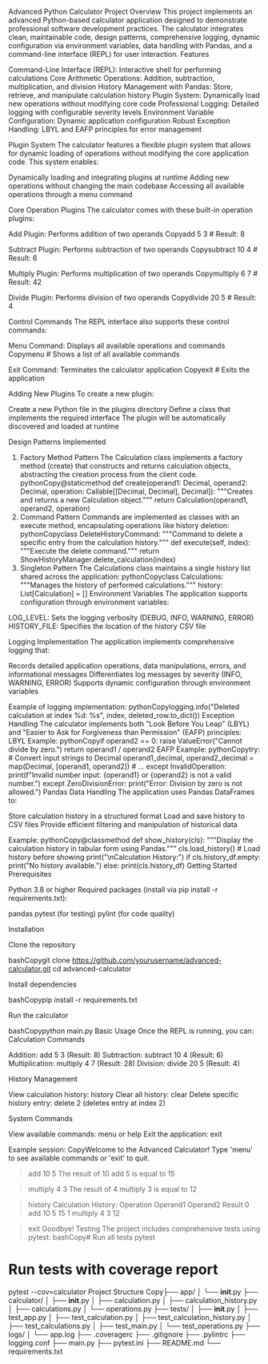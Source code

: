 Advanced Python Calculator
Project Overview
This project implements an advanced Python-based calculator application designed to demonstrate professional software development practices. The calculator integrates clean, maintainable code, design patterns, comprehensive logging, dynamic configuration via environment variables, data handling with Pandas, and a command-line interface (REPL) for user interaction.
Features

Command-Line Interface (REPL): Interactive shell for performing calculations
Core Arithmetic Operations: Addition, subtraction, multiplication, and division
History Management with Pandas: Store, retrieve, and manipulate calculation history
Plugin System: Dynamically load new operations without modifying core code
Professional Logging: Detailed logging with configurable severity levels
Environment Variable Configuration: Dynamic application configuration
Robust Exception Handling: LBYL and EAFP principles for error management

Plugin System
The calculator features a flexible plugin system that allows for dynamic loading of operations without modifying the core application code. This system enables:

Dynamically loading and integrating plugins at runtime
Adding new operations without changing the main codebase
Accessing all available operations through a menu command

Core Operation Plugins
The calculator comes with these built-in operation plugins:

Add Plugin: Performs addition of two operands
Copyadd 5 3  # Result: 8

Subtract Plugin: Performs subtraction of two operands
Copysubtract 10 4  # Result: 6

Multiply Plugin: Performs multiplication of two operands
Copymultiply 6 7  # Result: 42

Divide Plugin: Performs division of two operands
Copydivide 20 5  # Result: 4


Control Commands
The REPL interface also supports these control commands:

Menu Command: Displays all available operations and commands
Copymenu  # Shows a list of all available commands

Exit Command: Terminates the calculator application
Copyexit  # Exits the application


Adding New Plugins
To create a new plugin:

Create a new Python file in the plugins directory
Define a class that implements the required interface
The plugin will be automatically discovered and loaded at runtime

Design Patterns Implemented
1. Factory Method Pattern
The Calculation class implements a factory method (create) that constructs and returns calculation objects, abstracting the creation process from the client code.
pythonCopy@staticmethod
def create(operand1: Decimal, operand2: Decimal, operation: Callable[[Decimal, Decimal], Decimal]):
    """Creates and returns a new Calculation object."""
    return Calculation(operand1, operand2, operation)
2. Command Pattern
Commands are implemented as classes with an execute method, encapsulating operations like history deletion:
pythonCopyclass DeleteHistoryCommand:
    """Command to delete a specific entry from the calculation history."""
    def execute(self, index):
        """Execute the delete command."""
        return ShowHistoryManager.delete_calculation(index)
3. Singleton Pattern
The Calculations class maintains a single history list shared across the application:
pythonCopyclass Calculations:
    """Manages the history of performed calculations."""
    history: List[Calculation] = []
Environment Variables
The application supports configuration through environment variables:

LOG_LEVEL: Sets the logging verbosity (DEBUG, INFO, WARNING, ERROR)
HISTORY_FILE: Specifies the location of the history CSV file

Logging Implementation
The application implements comprehensive logging that:

Records detailed application operations, data manipulations, errors, and informational messages
Differentiates log messages by severity (INFO, WARNING, ERROR)
Supports dynamic configuration through environment variables

Example of logging implementation:
pythonCopylogging.info("Deleted calculation at index %d: %s", index, deleted_row.to_dict())
Exception Handling
The calculator implements both "Look Before You Leap" (LBYL) and "Easier to Ask for Forgiveness than Permission" (EAFP) principles:
LBYL Example:
pythonCopyif operand2 == 0:
    raise ValueError("Cannot divide by zero.")
return operand1 / operand2
EAFP Example:
pythonCopytry:
    # Convert input strings to Decimal
    operand1_decimal, operand2_decimal = map(Decimal, [operand1, operand2])
    # ...
except InvalidOperation:
    print(f"Invalid number input: {operand1} or {operand2} is not a valid number.")
except ZeroDivisionError:
    print("Error: Division by zero is not allowed.")
Pandas Data Handling
The application uses Pandas DataFrames to:

Store calculation history in a structured format
Load and save history to CSV files
Provide efficient filtering and manipulation of historical data

Example:
pythonCopy@classmethod
def show_history(cls):
    """Display the calculation history in tabular form using Pandas."""
    cls.load_history()  # Load history before showing
    print("\nCalculation History:")
    if cls.history_df.empty:
        print("No history available.")
    else:
        print(cls.history_df)
Getting Started
Prerequisites

Python 3.8 or higher
Required packages (install via pip install -r requirements.txt):

pandas
pytest (for testing)
pylint (for code quality)



Installation

Clone the repository

bashCopygit clone https://github.com/yourusername/advanced-calculator.git
cd advanced-calculator

Install dependencies

bashCopypip install -r requirements.txt

Run the calculator

bashCopypython main.py
Basic Usage
Once the REPL is running, you can:
Calculation Commands

Addition: add 5 3 (Result: 8)
Subtraction: subtract 10 4 (Result: 6)
Multiplication: multiply 4 7 (Result: 28)
Division: divide 20 5 (Result: 4)

History Management

View calculation history: history
Clear all history: clear
Delete specific history entry: delete 2 (deletes entry at index 2)

System Commands

View available commands: menu or help
Exit the application: exit

Example session:
CopyWelcome to the Advanced Calculator!
Type 'menu' to see available commands or 'exit' to quit.

> add 10 5
The result of 10 add 5 is equal to 15

> multiply 4 3
The result of 4 multiply 3 is equal to 12

> history
Calculation History:
   Operation  Operand1  Operand2  Result
0        add        10         5      15
1   multiply         4         3      12

> exit
Goodbye!
Testing
The project includes comprehensive tests using pytest:
bashCopy# Run all tests
pytest

# Run tests with coverage report
pytest --cov=calculator
Project Structure
Copy├── app/
│   └── __init__.py
├── calculator/
│   ├── __init__.py
│   ├── calculation.py
│   ├── calculation_history.py
│   ├── calculations.py
│   └── operations.py
├── tests/
│   ├── __init__.py
│   ├── test_app.py
│   ├── test_calculation.py
│   ├── test_calculation_history.py
│   ├── test_calculations.py
│   ├── test_main.py
│   └── test_operations.py
├── logs/
│   └── app.log
├── .coveragerc
├── .gitignore
├── .pylintrc
├── logging.conf
├── main.py
├── pytest.ini
├── README.md
└── requirements.txt
